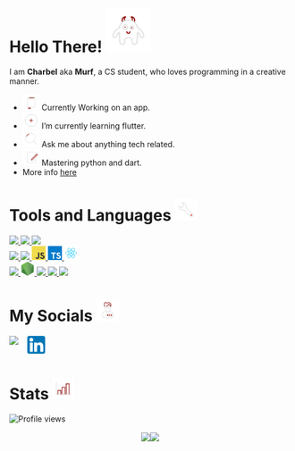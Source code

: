 # Hello There!  <img src="assets/hello.gif" width="80">

I am <strong>Charbel</strong> aka <strong>Murf</strong>, a CS student, who loves programming in a creative manner.

- <img src="assets/112-book-morph-outline.gif" width="30"> Currently Working on an app.
- <img src="assets/134-target-outline.gif" width="30"> I’m currently learning flutter.
- <img src="assets/19-magnifier-zoom-search-outline.gif" width="30"> Ask me about anything tech related.
- <img src="assets/focus.gif" width="30"> Mastering python and dart.
- More info [here](https://murf-y.github.io/)


# Tools and Languages <img src="assets/409-tool-outline.gif" width="40">

<a href="https://code.visualstudio.com/">
<img height="25" src="https://camo.githubusercontent.com/d54cb8a71c6e700018b4d1390e6178d544f5713b618cb11e3d9513640a82d0c9/68747470733a2f2f7777772e766563746f726c6f676f2e7a6f6e652f6c6f676f732f646172746c616e672f646172746c616e672d69636f6e2e737667">
</a>
<a href="/" >
<img height="25" src="https://cdn.discordapp.com/attachments/765049600817233931/781425295622012968/visual-studio-code.png" >
</a>
<a href="https://flutter.dev/">
<img height="25" src="https://camo.githubusercontent.com/114aa59f6bfe1ff7ef3444fbb224078eb6a32c43f0ed03a6c0c3e6df67e049ec/68747470733a2f2f7777772e766563746f726c6f676f2e7a6f6e652f6c6f676f732f666c7574746572696f2f666c7574746572696f2d69636f6e2e737667">
</a>
<br>
<a href="https://git-scm.com/">
<img height="25" src="https://git-scm.com/images/logos/downloads/Git-Icon-1788C.png">
</a>
<a href="https://developer.mozilla.org/en-US/docs/Web/HTML">
<img height="25" src="https://cdn.discordapp.com/attachments/765049600817233931/781426103742234634/html.png">
</a>
<a href="https://www.javascript.com/">
<img height="25" src="https://raw.githubusercontent.com/github/explore/80688e429a7d4ef2fca1e82350fe8e3517d3494d/topics/javascript/javascript.png">
</a>
<a href="https://typescriptlang.org">
<img height="25" src="https://raw.githubusercontent.com/github/explore/80688e429a7d4ef2fca1e82350fe8e3517d3494d/topics/typescript/typescript.png">
</a>
<a href="https://reactjs.org/">
<img height="25" src="https://raw.githubusercontent.com/github/explore/80688e429a7d4ef2fca1e82350fe8e3517d3494d/topics/react/react.png">
</a>
<br>
<a href="https://firebase.google.com/">
<img height="25" src="https://camo.githubusercontent.com/dd4b2422ed3bfc9da88c43d18550375c66f9584327dff7ecc19315ce50b96f07/68747470733a2f2f7777772e766563746f726c6f676f2e7a6f6e652f6c6f676f732f66697265626173652f66697265626173652d69636f6e2e737667">
</a>
<a href="https://nodejs.org/en/">
<img height="25" src="https://raw.githubusercontent.com/github/explore/80688e429a7d4ef2fca1e82350fe8e3517d3494d/topics/nodejs/nodejs.png">
</a>
<a href="https://unity.com">
<img height="25" src="https://img.icons8.com/ios-filled/50/000000/unity.png"/>
</a>
<a href="https://blender.org">
  <img height="25" src="https://img.icons8.com/fluent/144/000000/blender-3d.png"/>
</a>
<a href="https://www.python.org/">
  <img height="25" src="https://img.icons8.com/color/96/000000/python.png"/>
</a>

# My Socials <img src="assets/social.gif" width="40">

<a href="https://twitter.com/Murf_y">
  <img align="left" width="32px" src="https://img.icons8.com/plasticine/100/000000/twitter--v2.png">
</a>
<a href= "https://www.linkedin.com/in/charbel-fayad-7ba9b1203/">
  <img width ="32px" src="assets/linkedin.png">
</a>
<br />

# Stats <img src="assets/stats.gif" width="40">
![Profile views](https://komarev.com/ghpvc/?username=Murf-y)

<div style="display:flex; justify-content:center; align-content: space-between">
 <a href="https://github.com/anuraghazra/github-readme-stats">
  <img align="center" src="https://github-readme-stats.vercel.app/api?username=Murf-y&show_icons=true&title_color=E43F4A&icon_color=E43F4A&border_radius=35&bg_color=2D3141&text_color=187794&border_color=E43F4A&custom_title=My%20Github%20stats" />
</a>
<a href="https://github.com/anuraghazra/convoychat">
  <img align="center" src="https://github-readme-stats.vercel.app/api/top-langs/?username=Murf-y&exclude_repo=Rockvader&langs_count=10&&hide=HLSL,ShaderLab&theme=tokyonight&layout=compact&title_color=E43F4A&icon_color=E43F4A&border_radius=35&bg_color=2D3141&text_color=187794&border_color=E43F4A" />
</a>
</div>



